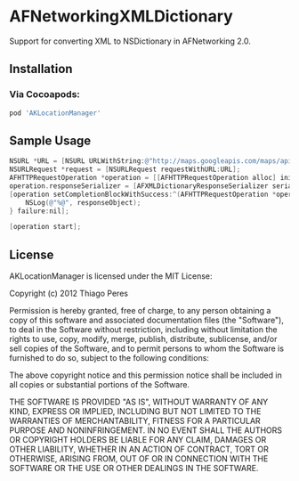 AFNetworkingXMLDictionary
=========================
Support for converting XML to NSDictionary in AFNetworking 2.0.

## Installation

### Via Cocoapods:

```bash
pod 'AKLocationManager'
```

## Sample Usage

```objective-c
NSURL *URL = [NSURL URLWithString:@"http://maps.googleapis.com/maps/api/directions/xml?origin=Toronto&destination=Montreal&sensor=false"];
NSURLRequest *request = [NSURLRequest requestWithURL:URL];
AFHTTPRequestOperation *operation = [[AFHTTPRequestOperation alloc] initWithRequest:request];
operation.responseSerializer = [AFXMLDictionaryResponseSerializer serializer];
[operation setCompletionBlockWithSuccess:^(AFHTTPRequestOperation *operation, id responseObject) {
	NSLog(@"%@", responseObject);
} failure:nil];

[operation start];
```
## License

AKLocationManager is licensed under the MIT License:

  Copyright (c) 2012 Thiago Peres

  Permission is hereby granted, free of charge, to any person obtaining a copy
  of this software and associated documentation files (the "Software"), to deal
  in the Software without restriction, including without limitation the rights
  to use, copy, modify, merge, publish, distribute, sublicense, and/or sell
  copies of the Software, and to permit persons to whom the Software is
  furnished to do so, subject to the following conditions:

  The above copyright notice and this permission notice shall be included in
  all copies or substantial portions of the Software.

  THE SOFTWARE IS PROVIDED "AS IS", WITHOUT WARRANTY OF ANY KIND, EXPRESS OR
  IMPLIED, INCLUDING BUT NOT LIMITED TO THE WARRANTIES OF MERCHANTABILITY,
  FITNESS FOR A PARTICULAR PURPOSE AND NONINFRINGEMENT. IN NO EVENT SHALL THE
  AUTHORS OR COPYRIGHT HOLDERS BE LIABLE FOR ANY CLAIM, DAMAGES OR OTHER
  LIABILITY, WHETHER IN AN ACTION OF CONTRACT, TORT OR OTHERWISE, ARISING FROM,
  OUT OF OR IN CONNECTION WITH THE SOFTWARE OR THE USE OR OTHER DEALINGS IN
  THE SOFTWARE.
